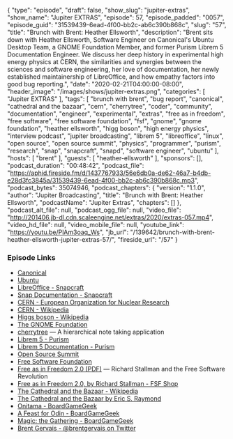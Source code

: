 {
  "type": "episode",
  "draft": false,
  "show_slug": "jupiter-extras",
  "show_name": "Jupiter EXTRAS",
  "episode": 57,
  "episode_padded": "0057",
  "episode_guid": "31539439-6ead-4f00-bb2c-ab6c390b868c",
  "slug": "57",
  "title": "Brunch with Brent: Heather Ellsworth",
  "description": "Brent sits down with Heather Ellsworth, Software Engineer on Canonical's Ubuntu Desktop Team, a GNOME Foundation Member, and former Purism Librem 5 Documentation Engineer. We discuss her deep history in experimental high energy physics at CERN, the similarities and synergies between the sciences and software engineering, her love of documentation, her newly established maintainership of LibreOffice, and how empathy factors into good bug reporting.",
  "date": "2020-02-21T04:00:00-08:00",
  "header_image": "/images/shows/jupiter-extras.png",
  "categories": [
    "Jupiter EXTRAS"
  ],
  "tags": [
    "brunch with brent",
    "bug report",
    "canonical",
    "cathedral and the bazaar",
    "cern",
    "cherrytree",
    "coder",
    "community",
    "documentation",
    "engineer",
    "experimental",
    "extras",
    "free as in freedom",
    "free software",
    "free software foundation",
    "fsf",
    "gnome",
    "gnome foundation",
    "heather ellsworth",
    "higg boson",
    "high energy physics",
    "interview podcast",
    "jupiter broadcasting",
    "librem 5",
    "libreoffice",
    "linux",
    "open source",
    "open source summit",
    "physics",
    "programmer",
    "purism",
    "research",
    "snap",
    "snapcraft",
    "snapd",
    "software engineer",
    "ubuntu"
  ],
  "hosts": [
    "brent"
  ],
  "guests": [
    "heather-ellsworth"
  ],
  "sponsors": [],
  "podcast_duration": "00:48:42",
  "podcast_file": "https://aphid.fireside.fm/d/1437767933/56e6db0a-de62-46a7-b4db-e28d3fc3845a/31539439-6ead-4f00-bb2c-ab6c390b868c.mp3",
  "podcast_bytes": 35074946,
  "podcast_chapters": {
    "version": "1.1.0",
    "author": "Jupiter Broadcasting",
    "title": "Brunch with Brent: Heather Ellsworth",
    "podcastName": "Jupiter Extras",
    "chapters": []
  },
  "podcast_alt_file": null,
  "podcast_ogg_file": null,
  "video_file": "http://201406.jb-dl.cdn.scaleengine.net/extras/2020/extras-057.mp4",
  "video_hd_file": null,
  "video_mobile_file": null,
  "youtube_link": "https://youtu.be/PlAm3oaq_Ws",
  "jb_url": "/139642/brunch-with-brent-heather-ellsworth-jupiter-extras-57/",
  "fireside_url": "/57"
}


### Episode Links

  * [Canonical](https://canonical.com/ "Canonical")
  * [Ubuntu](https://ubuntu.com/ "Ubuntu")
  * [LibreOffice - Snapcraft](https://snapcraft.io/libreoffice "LibreOffice - Snapcraft")
  * [Snap Documentation - Snapcraft](https://snapcraft.io/docs "Snap Documentation - Snapcraft")
  * [CERN - European Organization for Nuclear Research](https://home.cern/ "CERN - European Organization for Nuclear Research")
  * [CERN - Wikipedia](https://en.wikipedia.org/wiki/CERN "CERN - Wikipedia")
  * [Higgs boson - Wikipedia](https://en.wikipedia.org/wiki/Higgs_boson "Higgs boson - Wikipedia")
  * [The GNOME Foundation](https://www.gnome.org/foundation/ "The GNOME Foundation")
  * [cherrytree](https://www.giuspen.com/cherrytree/ "cherrytree") — A hierarchical note taking application
  * [Librem 5 - Purism](https://puri.sm/products/librem-5/ "Librem 5 - Purism")
  * [Librem 5 Documentation - Purism](https://docs.puri.sm/Librem_5.html "Librem 5 Documentation - Purism")
  * [Open Source Summit](https://opensource.com/tags/open-source-summit "Open Source Summit")
  * [Free Software Foundation](https://www.fsf.org/ "Free Software Foundation")
  * [Free as in Freedom 2.0 (PDF)](https://static.fsf.org/nosvn/faif-2.0.pdf "Free as in Freedom 2.0 \(PDF\)") — Richard Stallman and the Free Software Revolution
  * [Free as in Freedom 2.0, by Richard Stallman - FSF Shop](https://shop.fsf.org/books/free-freedom-20-richard-stallman "Free as in Freedom 2.0, by Richard Stallman - FSF Shop")
  * [The Cathedral and the Bazaar - Wikipedia](https://en.wikipedia.org/wiki/The_Cathedral_and_the_Bazaar "The Cathedral and the Bazaar - Wikipedia")
  * [The Cathedral and the Bazaar by Eric S. Raymond](http://www.catb.org/~esr/writings/cathedral-bazaar/ "The Cathedral and the Bazaar by Eric S. Raymond")
  * [Onitama - BoardGameGeek](https://boardgamegeek.com/boardgame/160477/onitama "Onitama - BoardGameGeek")
  * [A Feast for Odin - BoardGameGeek](https://www.boardgamegeek.com/boardgame/177736/feast-odin "A Feast for Odin - BoardGameGeek")
  * [Magic: the Gathering - BoardGameGeek](https://boardgamegeek.com/boardgame/463/magic-gathering "Magic: the Gathering - BoardGameGeek")
  * [Brent Gervais - @brentgervais on Twitter](https://twitter.com/brentgervais "Brent Gervais - @brentgervais on Twitter")


